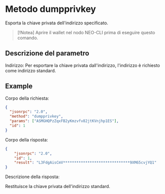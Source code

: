 # Metodo dumpprivkey 

Esporta la chiave privata dell'indirizzo specificato.

> [!Notea]
> Aprire il wallet nel nodo NEO-CLI prima di eseguire questo comando.

## Descrizione del parametro

Indirizzo: Per esportare la chiave privata dall'indirizzo, l'indirizzo è richiesto come indirizzo standard.

## Example

Corpo della richiesta:

```json
{
  "jsonrpc": "2.0",
  "method": "dumpprivkey",
  "params": ["ASMGHQPzZqxFB2yKmzvfv82jtKVnjhp1ES"],
  "id": 1
}
```

Corpo della risposta:

```json
{
    "jsonrpc": "2.0",
    "id": 1,
    "result": "L3FdgAisCmV******************************9XM65cvjYQ1"
}
```

Descrizione della risposta:

Restituisce la chiave privata dell'indirizzo standard.

